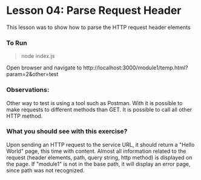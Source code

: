 # Lesson 04: Parse Request Header

This lesson was to show how to parse the HTTP request header elements

### To Run
> node index.js

Open browser and navigate to http://localhost:3000/module1/temp.html?param=2&other=test

### Observations:
Other way to test is using a tool such as Postman. With it is possible to make requests to different methods than GET. It is possible to call all other HTTP method.

### What you should see with this exercise?
Upon sending an HTTP request to the service URL, it should return a "Hello World" page, this time with content. Almost all information related to the request (header elements, path, query string, http method) is displayed on the page. If "module1" is not in the base path, it will display an error page, since path was not recognized.
